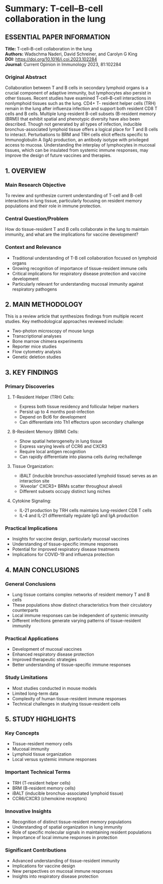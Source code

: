 # Summary: T-cell–B-cell collaboration in the lung

## ESSENTIAL PAPER INFORMATION
**Title:** T-cell–B-cell collaboration in the lung  
**Authors:** Wadschma Naderi, David Schreiner, and Carolyn G King  
**DOI:** https://doi.org/10.1016/j.coi.2023.102284  
**Journal:** Current Opinion in Immunology 2023, 81:102284

### Original Abstract
Collaboration between T and B cells in secondary lymphoid organs is a crucial component of adaptive immunity, but lymphocytes also persist in other tissues. Recent studies have examined T-cell–B-cell interactions in nonlymphoid tissues such as the lung. CD4+ T- resident helper cells (TRH) remain in the lung after influenza infection and support both resident CD8 T cells and B cells. Multiple lung-resident B-cell subsets (B-resident memory (BRM)) that exhibit spatial and phenotypic diversity have also been described. Though not generated by all types of infection, inducible bronchus-associated lymphoid tissue offers a logical place for T and B cells to interact. Perturbations to BRM and TRH cells elicit effects specific to Immunoglobulin A (IgA) production, an antibody isotype with privileged access to mucosa. Understanding the interplay of lymphocytes in mucosal tissues, which can be insulated from systemic immune responses, may improve the design of future vaccines and therapies.

## 1. OVERVIEW
### Main Research Objective
To review and synthesize current understanding of T-cell and B-cell interactions in lung tissue, particularly focusing on resident memory populations and their role in immune protection.

### Central Question/Problem
How do tissue-resident T and B cells collaborate in the lung to maintain immunity, and what are the implications for vaccine development?

### Context and Relevance
- Traditional understanding of T-B cell collaboration focused on lymphoid organs
- Growing recognition of importance of tissue-resident immune cells
- Critical implications for respiratory disease protection and vaccine development
- Particularly relevant for understanding mucosal immunity against respiratory pathogens

## 2. MAIN METHODOLOGY
This is a review article that synthesizes findings from multiple recent studies. Key methodological approaches reviewed include:
- Two-photon microscopy of mouse lungs
- Transcriptional analyses
- Bone marrow chimera experiments
- Reporter mice studies
- Flow cytometry analysis
- Genetic deletion studies

## 3. KEY FINDINGS

### Primary Discoveries
1. T-Resident Helper (TRH) Cells:
   - Express both tissue residency and follicular helper markers
   - Persist up to 4 months post-infection
   - Depend on Bcl6 for development
   - Can differentiate into Th1 effectors upon secondary challenge

2. B-Resident Memory (BRM) Cells:
   - Show spatial heterogeneity in lung tissue
   - Express varying levels of CCR6 and CXCR3
   - Require local antigen recognition
   - Can rapidly differentiate into plasma cells during rechallenge

3. Tissue Organization:
   - iBALT (inducible bronchus-associated lymphoid tissue) serves as an interaction site
   - 'Alveolar' CXCR3+ BRMs scatter throughout alveoli
   - Different subsets occupy distinct lung niches

4. Cytokine Signaling:
   - IL-21 production by TRH cells maintains lung-resident CD8 T cells
   - IL-4 and IL-21 differentially regulate IgG and IgA production

### Practical Implications
- Insights for vaccine design, particularly mucosal vaccines
- Understanding of tissue-specific immune responses
- Potential for improved respiratory disease treatments
- Implications for COVID-19 and influenza protection

## 4. MAIN CONCLUSIONS

### General Conclusions
- Lung tissue contains complex networks of resident memory T and B cells
- These populations show distinct characteristics from their circulatory counterparts
- Local immune responses can be independent of systemic immunity
- Different infections generate varying patterns of tissue-resident immunity

### Practical Applications
- Development of mucosal vaccines
- Enhanced respiratory disease protection
- Improved therapeutic strategies
- Better understanding of tissue-specific immune responses

### Study Limitations
- Most studies conducted in mouse models
- Limited long-term data
- Complexity of human tissue-resident immune responses
- Technical challenges in studying tissue-resident cells

## 5. STUDY HIGHLIGHTS

### Key Concepts
- Tissue-resident memory cells
- Mucosal immunity
- Lymphoid tissue organization
- Local versus systemic immune responses

### Important Technical Terms
- TRH (T-resident helper cells)
- BRM (B-resident memory cells)
- iBALT (inducible bronchus-associated lymphoid tissue)
- CCR6/CXCR3 (chemokine receptors)

### Innovative Insights
- Recognition of distinct tissue-resident memory populations
- Understanding of spatial organization in lung immunity
- Role of specific molecular signals in maintaining resident populations
- Importance of local immune responses in protection

### Significant Contributions
- Advanced understanding of tissue-resident immunity
- Implications for vaccine design
- New perspectives on mucosal immune responses
- Insights into respiratory disease protection
